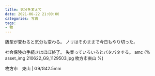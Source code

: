 ```yaml
---
title: 気分を変えて
date: 2021-06-22 21:00:00
categories: 写真
tags:
- 物
---
```


版型が変わると気分も変わる。
ノリはそのままで今日もやり切った。

社会保険の手続きはほぼ終了。
失業っていろいろとバタバタする。
amc
{% asset_img 210622_G9_1129503.jpg 枚方市東山 %}

枚方市　東山 | G9/G42.5mm